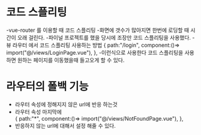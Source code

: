 # 코드 스플리팅
-vue-router 를 이용할 때 코드 스플리팅
    -화면에 갯수가 많아지면 한번에 로딩할 때 시간이 오래 걸린다.
    -파이널 프로젝트를 했을 당시에 조장만 코드 스플리팅을 사용했다.
    -뷰 라우터 에서 코드 스플리팅 사용하는 방법
        {
            path:"/login",
            component:()=> import("@/views/LoginPage.vue"),
        },
    -이런식으로 사용한다 코드 스플리팅을 사용하면 원하는 페이지를 이동했을때 들고오게 할 수 있다.

# 라우터의 폴백 기능
- 라우터 속성에 정해지지 않은 url에 반응 하는것
- 라우터 속성 마지막에    
        {
            path:"*",
            component:()=> import("@/views/NotFoundPage.vue"),
        },
- 반응하지 않는 url에 대해서 설정 해줄 수 있다.